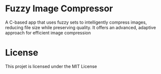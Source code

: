 # Fuzzy Image Compressor

A C-based app that uses fuzzy sets to intelligently compress images, reducing file size while preserving quality. It offers an advanced, adaptive approach for efficient image compression

# License
This projet is licensed under the MIT License